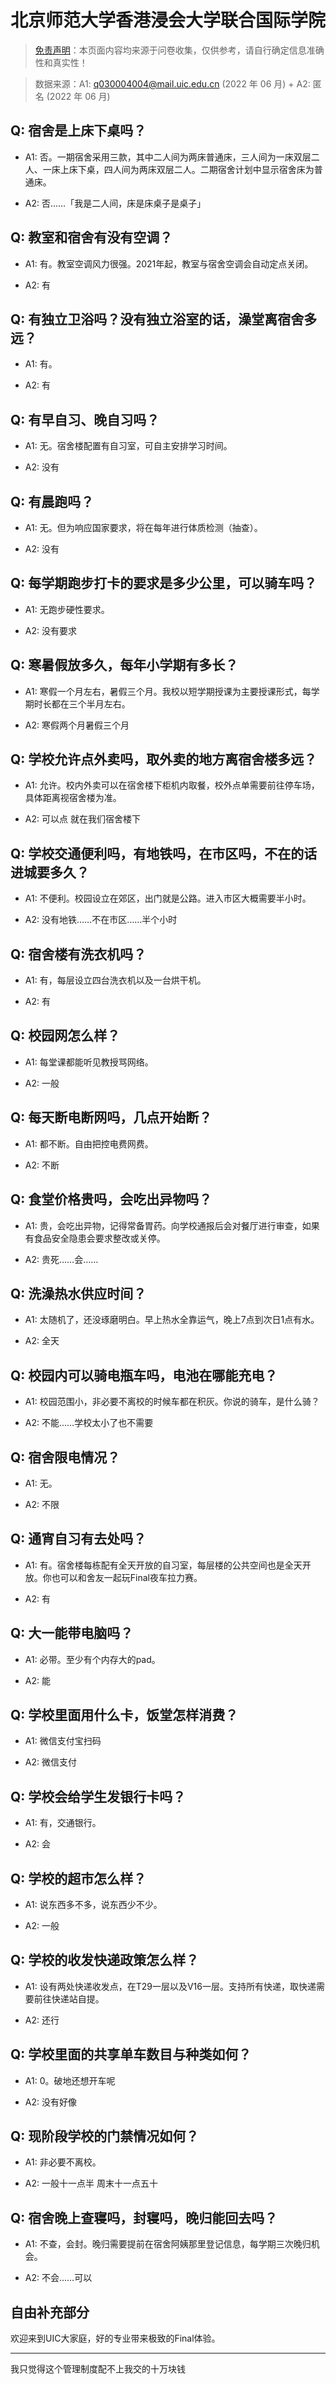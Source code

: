 # 北京师范大学香港浸会大学联合国际学院

> [免责声明](https://colleges.chat/#_3)：本页面内容均来源于问卷收集，仅供参考，请自行确定信息准确性和真实性！

> 数据来源：A1: q030004004@mail.uic.edu.cn (2022 年 06 月) + A2: 匿名 (2022 年 06 月)

## Q: 宿舍是上床下桌吗？

- A1: 否。一期宿舍采用三款，其中二人间为两床普通床，三人间为一床双层二人、一床上床下桌，四人间为两床双层二人。二期宿舍计划中显示宿舍床为普通床。

- A2: 否……「我是二人间，床是床桌子是桌子」

## Q: 教室和宿舍有没有空调？

- A1: 有。教室空调风力很强。2021年起，教室与宿舍空调会自动定点关闭。

- A2: 有

## Q: 有独立卫浴吗？没有独立浴室的话，澡堂离宿舍多远？

- A1: 有。

- A2: 有

## Q: 有早自习、晚自习吗？

- A1: 无。宿舍楼配置有自习室，可自主安排学习时间。

- A2: 没有

## Q: 有晨跑吗？

- A1: 无。但为响应国家要求，将在每年进行体质检测（抽查）。

- A2: 没有

## Q: 每学期跑步打卡的要求是多少公里，可以骑车吗？

- A1: 无跑步硬性要求。

- A2: 没有要求

## Q: 寒暑假放多久，每年小学期有多长？

- A1: 寒假一个月左右，暑假三个月。我校以短学期授课为主要授课形式，每学期时长都在三个半月左右。

- A2: 寒假两个月暑假三个月

## Q: 学校允许点外卖吗，取外卖的地方离宿舍楼多远？

- A1: 允许。校内外卖可以在宿舍楼下柜机内取餐，校外点单需要前往停车场，具体距离视宿舍楼为准。

- A2: 可以点 就在我们宿舍楼下

## Q: 学校交通便利吗，有地铁吗，在市区吗，不在的话进城要多久？

- A1: 不便利。校园设立在郊区，出门就是公路。进入市区大概需要半小时。

- A2: 没有地铁……不在市区……半个小时

## Q: 宿舍楼有洗衣机吗？

- A1: 有，每层设立四台洗衣机以及一台烘干机。

- A2: 有

## Q: 校园网怎么样？

- A1: 每堂课都能听见教授骂网络。

- A2: 一般

## Q: 每天断电断网吗，几点开始断？

- A1: 都不断。自由把控电费网费。

- A2: 不断

## Q: 食堂价格贵吗，会吃出异物吗？

- A1: 贵，会吃出异物，记得常备胃药。向学校通报后会对餐厅进行审查，如果有食品安全隐患会要求整改或关停。

- A2: 贵死……会……

## Q: 洗澡热水供应时间？

- A1: 太随机了，还没琢磨明白。早上热水全靠运气，晚上7点到次日1点有水。

- A2: 全天

## Q: 校园内可以骑电瓶车吗，电池在哪能充电？

- A1: 校园范围小，非必要不离校的时候车都在积灰。你说的骑车，是什么骑？

- A2: 不能……学校太小了也不需要

## Q: 宿舍限电情况？

- A1: 无。

- A2: 不限

## Q: 通宵自习有去处吗？

- A1: 有。宿舍楼每栋配有全天开放的自习室，每层楼的公共空间也是全天开放。你也可以和舍友一起玩Final夜车拉力赛。

- A2: 有

## Q: 大一能带电脑吗？

- A1: 必带。至少有个内存大的pad。

- A2: 能

## Q: 学校里面用什么卡，饭堂怎样消费？

- A1: 微信支付宝扫码

- A2: 微信支付

## Q: 学校会给学生发银行卡吗？

- A1: 有，交通银行。

- A2: 会

## Q: 学校的超市怎么样？

- A1: 说东西多不多，说东西少不少。

- A2: 一般

## Q: 学校的收发快递政策怎么样？

- A1: 设有两处快递收发点，在T29一层以及V16一层。支持所有快递，取快递需要前往快递站自提。

- A2: 还行

## Q: 学校里面的共享单车数目与种类如何？

- A1: 0。破地还想开车呢

- A2: 没有好像

## Q: 现阶段学校的门禁情况如何？

- A1: 非必要不离校。

- A2: 一般十一点半 周末十一点五十

## Q: 宿舍晚上查寝吗，封寝吗，晚归能回去吗？

- A1: 不查，会封。晚归需要提前在宿舍阿姨那里登记信息，每学期三次晚归机会。

- A2: 不会……可以

## 自由补充部分

欢迎来到UIC大家庭，好的专业带来极致的Final体验。

***

我只觉得这个管理制度配不上我交的十万块钱